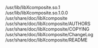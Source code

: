 /usr/lib/libXcomposite.so.1  
/usr/lib/libXcomposite.so.1.0.0  
/usr/share/doc/libXcomposite  
/usr/share/doc/libXcomposite/AUTHORS  
/usr/share/doc/libXcomposite/COPYING  
/usr/share/doc/libXcomposite/ChangeLog  
/usr/share/doc/libXcomposite/README  
